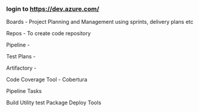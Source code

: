 ### login to https://dev.azure.com/

Boards -  Project Planning and Management using sprints, delivery plans etc

Repos -  To create code repository

Pipeline -

Test Plans -

Artifactory -

Code Coverage
Tool - Cobertura


Pipeline Tasks

Build
Utility
test
Package
Deploy
Tools